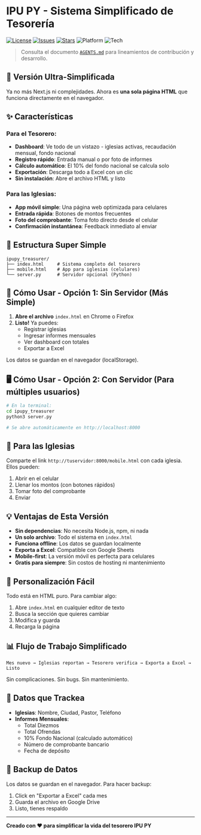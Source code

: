 # IPU PY - Sistema Simplificado de Tesorería

<p align="left">
  <a href="LICENSE"><img alt="License" src="https://img.shields.io/badge/License-MIT-blue.svg"></a>
  <a href="https://github.com/anthonybir/ipupy_tesoreria/issues"><img alt="Issues" src="https://img.shields.io/github/issues/anthonybir/ipupy_tesoreria"></a>
  <a href="https://github.com/anthonybir/ipupy_tesoreria/stargazers"><img alt="Stars" src="https://img.shields.io/github/stars/anthonybir/ipupy_tesoreria?style=social"></a>
  <img alt="Platform" src="https://img.shields.io/badge/Platform-Vercel-black?logo=vercel"/>
  <img alt="Tech" src="https://img.shields.io/badge/Stack-HTML%2FJS%20%2B%20Python-ffb000"/>
</p>


> Consulta el documento [`AGENTS.md`](AGENTS.md) para lineamientos de contribución y desarrollo.

## 🚀 Versión Ultra-Simplificada

Ya no más Next.js ni complejidades. Ahora es **una sola página HTML** que funciona directamente en el navegador.

## ✨ Características

### Para el Tesorero:
- **Dashboard**: Ve todo de un vistazo - iglesias activas, recaudación mensual, fondo nacional
- **Registro rápido**: Entrada manual o por foto de informes
- **Cálculo automático**: El 10% del fondo nacional se calcula solo
- **Exportación**: Descarga todo a Excel con un clic
- **Sin instalación**: Abre el archivo HTML y listo

### Para las Iglesias:
- **App móvil simple**: Una página web optimizada para celulares
- **Entrada rápida**: Botones de montos frecuentes
- **Foto del comprobante**: Toma foto directo desde el celular
- **Confirmación instantánea**: Feedback inmediato al enviar

## 📁 Estructura Super Simple

```
ipupy_treasurer/
├── index.html     # Sistema completo del tesorero
├── mobile.html    # App para iglesias (celulares)
└── server.py      # Servidor opcional (Python)
```

## 🏃 Cómo Usar - Opción 1: Sin Servidor (Más Simple)

1. **Abre el archivo** `index.html` en Chrome o Firefox
2. **Listo!** Ya puedes:
   - Registrar iglesias
   - Ingresar informes mensuales
   - Ver dashboard con totales
   - Exportar a Excel

Los datos se guardan en el navegador (localStorage).

## 🖥️ Cómo Usar - Opción 2: Con Servidor (Para múltiples usuarios)

```bash
# En la terminal:
cd ipupy_treasurer
python3 server.py

# Se abre automáticamente en http://localhost:8000
```

## 📱 Para las Iglesias

Comparte el link `http://tuservidor:8000/mobile.html` con cada iglesia.
Ellos pueden:
1. Abrir en el celular
2. Llenar los montos (con botones rápidos)
3. Tomar foto del comprobante
4. Enviar

## 💡 Ventajas de Esta Versión

- **Sin dependencias**: No necesita Node.js, npm, ni nada
- **Un solo archivo**: Todo el sistema en `index.html`
- **Funciona offline**: Los datos se guardan localmente
- **Exporta a Excel**: Compatible con Google Sheets
- **Mobile-first**: La versión móvil es perfecta para celulares
- **Gratis para siempre**: Sin costos de hosting ni mantenimiento

## 🔧 Personalización Fácil

Todo está en HTML puro. Para cambiar algo:
1. Abre `index.html` en cualquier editor de texto
2. Busca la sección que quieres cambiar
3. Modifica y guarda
4. Recarga la página

## 📊 Flujo de Trabajo Simplificado

```
Mes nuevo → Iglesias reportan → Tesorero verifica → Exporta a Excel → Listo
```

Sin complicaciones. Sin bugs. Sin mantenimiento.

## 🎯 Datos que Trackea

- **Iglesias**: Nombre, Ciudad, Pastor, Teléfono
- **Informes Mensuales**:
  - Total Diezmos
  - Total Ofrendas
  - 10% Fondo Nacional (calculado automático)
  - Número de comprobante bancario
  - Fecha de depósito

## 🚨 Backup de Datos

Los datos se guardan en el navegador. Para hacer backup:
1. Click en "Exportar a Excel" cada mes
2. Guarda el archivo en Google Drive
3. Listo, tienes respaldo

---

**Creado con ❤️ para simplificar la vida del tesorero IPU PY**

